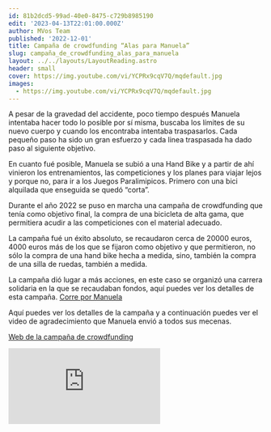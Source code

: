 ```yaml
---
id: 81b2dcd5-99ad-40e0-8475-c729b8985190
edit: '2023-04-13T22:01:00.000Z'
author: MVos Team
published: '2022-12-01'
title: Campaña de crowdfunding “Alas para Manuela”
slug: campaña_de_crowdfunding_alas_para_manuela
layout: ../../layouts/LayoutReading.astro
header: small
cover: https://img.youtube.com/vi/YCPRx9cqV7Q/mqdefault.jpg
images:
  - https://img.youtube.com/vi/YCPRx9cqV7Q/mqdefault.jpg
---
```


A pesar de la gravedad del accidente, poco tiempo después Manuela intentaba hacer todo lo posible por sí misma, buscaba los límites de su nuevo cuerpo y cuando los encontraba intentaba traspasarlos. Cada pequeño paso ha sido un gran esfuerzo y cada linea traspasada ha dado paso al siguiente objetivo.


En cuanto fué posible, Manuela se subió a una Hand Bike y a partir de ahí vinieron los entrenamientos, las competiciones y los planes para viajar lejos y porque no, para ir a los Juegos Paralimipicos. Primero con una bici alquilada que enseguida se quedó “corta”.


Durante el año 2022 se puso en marcha una campaña de crowdfunding que tenía como objetivo final, la compra de una bicicleta de alta gama, que permitiera acudir a las competiciones con el material adecuado.


La campaña fué un éxito absoluto, se recaudaron cerca de 20000 euros, 4000 euros más de los que se fijaron como objetivo y que permitieron, no sólo la compra de una hand bike hecha a medida, sino, también la compra de una silla de ruedas, también a medida.


La campaña dió lugar a más acciones, en este caso se organizó una carrera solidaria en la que se recaudaban fondos, aquí puedes ver los detalles de esta campaña. [Corre por Manuela](https://www.kukumiku.com/proyectos/corre-por-manuela/)


Aquí puedes ver los detalles de la campaña y a continuación puedes ver el video de agradecimiento que Manuela envió a todos sus mecenas.


[Web de la campaña de crowdfunding](https://www.gofundme.com/f/hand-bike-para-manuela)


<div><iframe src="https://www.youtube.com/embed/YCPRx9cqV7Q" title="YouTube video player" frameborder="0" allow="accelerometer; autoplay; clipboard-write; encrypted-media; gyroscope; picture-in-picture; web-share" allowfullscreen></iframe></div>

